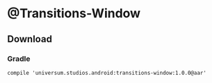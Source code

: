 @Transitions-Window
===============

## Download ##

### Gradle ###

    compile 'universum.studios.android:transitions-window:1.0.0@aar'
